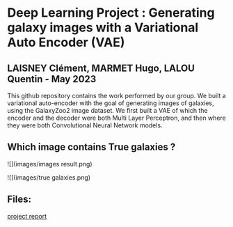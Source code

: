 #  Deep Learning Project : Generating galaxy images with a Variational Auto Encoder (VAE)

## LAISNEY Clément, MARMET Hugo, LALOU Quentin - May 2023

This github repository contains the work performed by our group. We built a variational auto-encoder with the goal of generating images of galaxies, using the GalaxyZoo2 image dataset. We first built a VAE of which the encoder and the decoder were both Multi Layer Perceptron, and then where they were both Convolutional Neural Network models.

## Which image contains True galaxies ?
![](images/images result.png)

![](images/true galaxies.png)

## Files:
[project report](project_report_DL.pdf)